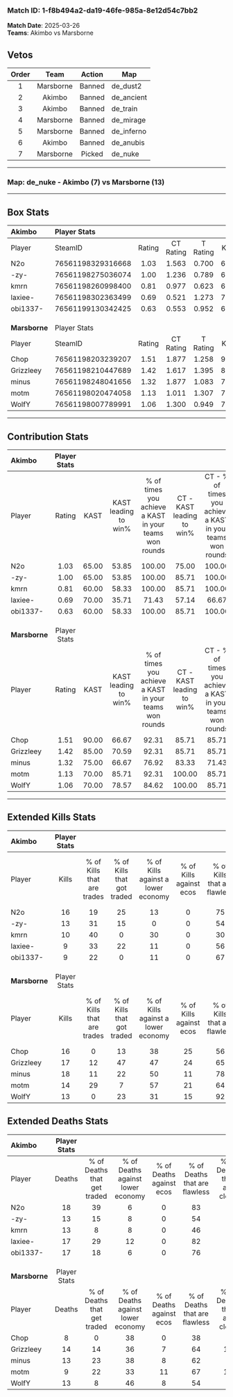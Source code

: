### Match ID: 1-f8b494a2-da19-46fe-985a-8e12d54c7bb2  
**Match Date**: 2025-03-26  
**Teams**: Akimbo vs Marsborne  

## Vetos  

| Order | Team | Action | Map |
| :---: | :--: | :----: | --- |
| 1 | Marsborne | Banned | de_dust2 |
| 2 | Akimbo | Banned | de_ancient |
| 3 | Akimbo | Banned | de_train |
| 4 | Marsborne | Banned | de_mirage |
| 5 | Marsborne | Banned | de_inferno |
| 6 | Akimbo | Banned | de_anubis |
| 7 | Marsborne | Picked | de_nuke |

---  

### **Map**: de_nuke - Akimbo (7) vs Marsborne (13)  
---  

## Box Stats  

| **Akimbo**    | Player Stats      |        |           |          |       |       |       |         |        |      |     |
| :- | :- | :-: | :-: | :-: | :-: | :-: | :-: | :-: | :-: | :-: | :-: |
| Player        | SteamID           | Rating | CT Rating | T Rating | KAST  |  ADR  | Kills | Assists | Deaths | K/D  | HS% |
| N2o           | 76561198329316668 |  1.03  |   1.563   |  0.700   | 65.00 | 85.3  |  16   |    2    |   18   | 0.89 | 43  |
| -zy-          | 76561198275036074 |  1.00  |   1.236   |  0.789   | 65.00 | 79.0  |  13   |    0    |   13   | 1.00 | 61  |
| kmrn          | 76561198260998400 |  0.81  |   0.977   |  0.623   | 60.00 | 66.7  |  10   |    2    |   13   | 0.77 | 40  |
| laxiee-       | 76561198302363499 |  0.69  |   0.521   |  1.273   | 70.00 | 55.3  |   9   |    0    |   17   | 0.53 | 66  |
| obi1337-      | 76561199130342425 |  0.63  |   0.553   |  0.952   | 60.00 | 55.4  |   9   |    4    |   17   | 0.53 | 66  |
|               |                   |        |           |          |       |       |       |         |        |      |     |
|               |                   |        |           |          |       |       |       |         |        |      |     |
|               |                   |        |           |          |       |       |       |         |        |      |     |
| **Marsborne** | Player Stats      |        |           |          |       |       |       |         |        |      |     |
| Player        | SteamID           | Rating | CT Rating | T Rating | KAST  |  ADR  | Kills | Assists | Deaths | K/D  | HS% |
| Chop          | 76561198203239207 |  1.51  |   1.877   |  1.258   | 90.00 | 90.4  |  16   |    4    |   8    | 2.00 | 37  |
| Grizzleey     | 76561198210447689 |  1.42  |   1.617   |  1.395   | 85.00 | 105.5 |  17   |    8    |   14   | 1.21 | 70  |
| minus         | 76561198248041656 |  1.32  |   1.877   |  1.083   | 75.00 | 79.7  |  18   |    5    |   13   | 1.38 | 55  |
| motm          | 76561198020474058 |  1.13  |   1.011   |  1.307   | 70.00 | 56.9  |  14   |    3    |   9    | 1.56 | 28  |
| WolfY         | 76561198007789991 |  1.06  |   1.300   |  0.949   | 70.00 | 73.4  |  13   |    8    |   13   | 1.00 | 53  |
---  

## Contribution Stats  

| **Akimbo**    | Player Stats |       |                      |                                                        |                           |                                                             |                          |                                                            |
| :- | :-: | :-: | :-: | :-: | :-: | :-: | :-: | :-: |
| Player        |    Rating    | KAST  | KAST leading to win% | % of times you achieve a KAST in your teams won rounds | CT - KAST leading to win% | CT - % of times you achieve a KAST in your teams won rounds | T - KAST leading to win% | T - % of times you achieve a KAST in your teams won rounds |
| N2o           |     1.03     | 65.00 |        53.85         |                         100.00                         |           75.00           |                           100.00                            |          20.00           |                           100.00                           |
| -zy-          |     1.00     | 65.00 |        53.85         |                         100.00                         |           85.71           |                           100.00                            |          16.67           |                           100.00                           |
| kmrn          |     0.81     | 60.00 |        58.33         |                         100.00                         |           85.71           |                           100.00                            |          20.00           |                           100.00                           |
| laxiee-       |     0.69     | 70.00 |        35.71         |                         71.43                          |           57.14           |                            66.67                            |          14.29           |                           100.00                           |
| obi1337-      |     0.63     | 60.00 |        58.33         |                         100.00                         |           85.71           |                           100.00                            |          20.00           |                           100.00                           |
|               |              |       |                      |                                                        |                           |                                                             |                          |                                                            |
|               |              |       |                      |                                                        |                           |                                                             |                          |                                                            |
|               |              |       |                      |                                                        |                           |                                                             |                          |                                                            |
| **Marsborne** | Player Stats |       |                      |                                                        |                           |                                                             |                          |                                                            |
| Player        |    Rating    | KAST  | KAST leading to win% | % of times you achieve a KAST in your teams won rounds | CT - KAST leading to win% | CT - % of times you achieve a KAST in your teams won rounds | T - KAST leading to win% | T - % of times you achieve a KAST in your teams won rounds |
| Chop          |     1.51     | 90.00 |        66.67         |                         92.31                          |           85.71           |                            85.71                            |          54.55           |                           100.00                           |
| Grizzleey     |     1.42     | 85.00 |        70.59         |                         92.31                          |           85.71           |                            85.71                            |          60.00           |                           100.00                           |
| minus         |     1.32     | 75.00 |        66.67         |                         76.92                          |           83.33           |                            71.43                            |          55.56           |                           83.33                            |
| motm          |     1.13     | 70.00 |        85.71         |                         92.31                          |          100.00           |                            85.71                            |          75.00           |                           100.00                           |
| WolfY         |     1.06     | 70.00 |        78.57         |                         84.62                          |          100.00           |                            85.71                            |          62.50           |                           83.33                            |
---  

## Extended Kills Stats  

| **Akimbo**    | Player Stats |                            |                            |                                    |                         |                              |                                 |                                       |                    |           |
| :- | :-: | :-: | :-: | :-: | :-: | :-: | :-: | :-: | :-: | :-: |
| Player        |    Kills     | % of Kills that are trades | % of Kills that got traded | % of Kills against a lower economy | % of Kills against ecos | % of Kills that are flawless | % of Kills that are close duels | % of Kills that are assisted by flash | Pistol Round Kills | AWP Kills |
| N2o           |      16      |             19             |             25             |                 13                 |            0            |              75              |               13                |                   6                   |         6          |     0     |
| -zy-          |      13      |             31             |             15             |                 0                  |            0            |              54              |               15                |                   0                   |         0          |     1     |
| kmrn          |      10      |             40             |             0              |                 30                 |            0            |              30              |                0                |                   0                   |         0          |     0     |
| laxiee-       |      9       |             33             |             22             |                 11                 |            0            |              56              |                0                |                   0                   |         0          |     2     |
| obi1337-      |      9       |             22             |             0              |                 11                 |            0            |              67              |               11                |                   0                   |         0          |     0     |
|               |              |                            |                            |                                    |                         |                              |                                 |                                       |                    |           |
|               |              |                            |                            |                                    |                         |                              |                                 |                                       |                    |           |
|               |              |                            |                            |                                    |                         |                              |                                 |                                       |                    |           |
| **Marsborne** | Player Stats |                            |                            |                                    |                         |                              |                                 |                                       |                    |           |
| Player        |    Kills     | % of Kills that are trades | % of Kills that got traded | % of Kills against a lower economy | % of Kills against ecos | % of Kills that are flawless | % of Kills that are close duels | % of Kills that are assisted by flash | Pistol Round Kills | AWP Kills |
| Chop          |      16      |             0              |             13             |                 38                 |           25            |              56              |                6                |                   6                   |         0          |     1     |
| Grizzleey     |      17      |             12             |             47             |                 47                 |           24            |              65              |                0                |                   6                   |         0          |     3     |
| minus         |      18      |             11             |             22             |                 50                 |           11            |              78              |                0                |                   0                   |         0          |     1     |
| motm          |      14      |             29             |             7              |                 57                 |           21            |              64              |               14                |                   0                   |         0          |     2     |
| WolfY         |      13      |             0              |             23             |                 31                 |           15            |              92              |                0                |                   0                   |         3          |     3     |
## Extended Deaths Stats  

| **Akimbo**    | Player Stats |                             |                                   |                          |                               |                            |                           |               |
| :- | :-: | :-: | :-: | :-: | :-: | :-: | :-: | :-: |
| Player        |    Deaths    | % of Deaths that get traded | % of Deaths against lower economy | % of Deaths against ecos | % of Deaths that are flawless | % of Deaths that are close | % of Deaths while blinded | Deaths to AWP |
| N2o           |      18      |             39              |                 6                 |            0             |              83               |             0              |             0             |       0       |
| -zy-          |      13      |             15              |                 8                 |            0             |              54               |             8              |             8             |       0       |
| kmrn          |      13      |              8              |                 8                 |            0             |              46               |             8              |             0             |       1       |
| laxiee-       |      17      |             29              |                12                 |            0             |              82               |             0              |             0             |       1       |
| obi1337-      |      17      |             18              |                 6                 |            0             |              76               |             6              |             6             |       1       |
|               |              |                             |                                   |                          |                               |                            |                           |               |
|               |              |                             |                                   |                          |                               |                            |                           |               |
|               |              |                             |                                   |                          |                               |                            |                           |               |
| **Marsborne** | Player Stats |                             |                                   |                          |                               |                            |                           |               |
| Player        |    Deaths    | % of Deaths that get traded | % of Deaths against lower economy | % of Deaths against ecos | % of Deaths that are flawless | % of Deaths that are close | % of Deaths while blinded | Deaths to AWP |
| Chop          |      8       |              0              |                38                 |            0             |              38               |             0              |             0             |       0       |
| Grizzleey     |      14      |             14              |                36                 |            7             |              64               |             14             |             0             |       2       |
| minus         |      13      |             23              |                38                 |            8             |              62               |             8              |             0             |       0       |
| motm          |      9       |             22              |                33                 |            11            |              67               |             11             |            11             |       2       |
| WolfY         |      13      |              8              |                46                 |            8             |              54               |             8              |             0             |       2       |
